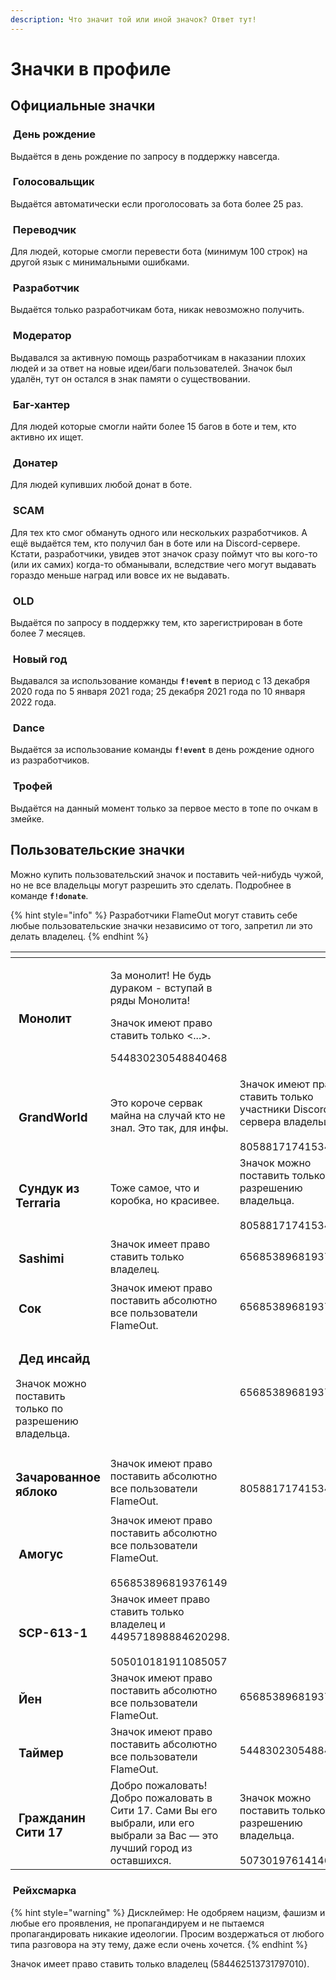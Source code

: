 ```yaml
---
description: Что значит той или иной значок? Ответ тут!
---
```


# Значки в профиле

## Официальные значки

### <img src="../.gitbook/assets/https___discord.com_assets_496cd7d4bfc59cdf6cd8a3285b42b576.svg-0.svg" alt="" data-size="line"> День рождение

Выдаётся в день рождение по запросу в поддержку навсегда.

### <img src="../.gitbook/assets/840537983060017172.webp" alt="" data-size="line"> Голосовальщик

Выдаётся автоматически если проголосовать за бота более 25 раз.

### <img src="../.gitbook/assets/849290020950245458.webp" alt="" data-size="line"> Переводчик

Для людей, которые смогли перевести бота (минимум 100 строк) на другой язык с минимальными ошибками.

### <img src="../.gitbook/assets/https___discord.com_assets_509dd485f6269e2521955120f3e8f0ef.svg-0.svg" alt="" data-size="line"> Разработчик

Выдаётся только разработчикам бота, никак невозможно получить.

### <img src="../.gitbook/assets/https___discord.com_assets_770955b283a8a3d1cfd221f70dc0e6ee.svg-0.svg" alt="" data-size="line"> Модератор

Выдавался за активную помощь разработчикам в наказании плохих людей и за ответ на новые идеи/баги пользователей. Значок был удалён, тут он остался в знак памяти о существовании.

### <img src="../.gitbook/assets/https___discord.com_assets_370f5af37229902609dec50690ec5f99.svg-0.svg" alt="" data-size="line"> Баг-хантер

Для людей которые смогли найти более 15 багов в боте и тем, кто активно их ищет.

### <img src="../.gitbook/assets/823500862215028758 (1).gif" alt="" data-size="line"> Донатер

Для людей купивших любой донат в боте.

### <img src="../.gitbook/assets/https___discord.com_assets_0d9e341a5ff1e9d55e691cc7d86f05bd.svg-0.svg" alt="" data-size="line"> SCAM

Для тех кто смог обмануть одного или нескольких разработчиков. А ещё выдаётся тем, кто получил бан в боте или на Discord-сервере. Кстати, разработчики, увидев этот значок сразу поймут что вы кого-то (или их самих) когда-то обманывали, вследствие чего могут выдавать гораздо меньше наград или вовсе их не выдавать.

### <img src="../.gitbook/assets/https___discord.com_assets_ffa92fc2c8f0a781d5ae9ffbecefa054.svg-0.svg" alt="" data-size="line"> OLD

Выдаётся по запросу в поддержку тем, кто зарегистрирован в боте более 7 месяцев.

### <img src="../.gitbook/assets/https___discord.com_assets_2f5331445a4647af2bb317862b38502a.svg-0.svg" alt="" data-size="line"> Новый год

Выдавался за использование команды **`f!event`** в период с 13 декабря 2020 года по 5 января 2021 года; 25 декабря 2021 года по 10 января 2022 года.

### <img src="../.gitbook/assets/960951684186652743.gif" alt="" data-size="line"> Dance

Выдаётся за использование команды **`f!event`** в день рождение одного из разработчиков.

### <img src="../.gitbook/assets/1238_Trophy.png" alt="" data-size="line"> Трофей

Выдаётся на данный момент только за первое место в топе по очкам в змейке.

## Пользовательские значки

Можно купить пользовательский значок и поставить чей-нибудь чужой, но не все владельцы могут разрешить это сделать. Подробнее в команде **`f!donate`**.

{% hint style="info" %}
Разработчики FlameOut могут ставить себе любые пользовательские значки независимо от того, запретил ли это делать владелец.
{% endhint %}

<table data-view="cards"><thead><tr><th></th><th></th><th></th></tr></thead><tbody><tr><td><h3><img src="../.gitbook/assets/957626031215353896.webp" alt="" data-size="line"> Монолит</h3></td><td><p>За монолит! Не будь дураком - вступай в ряды Монолита!</p><p></p><p>Значок имеют право ставить только &#x3C;...>.</p><p></p><p>544830230548840468</p></td><td></td></tr><tr><td><h3><img src="../.gitbook/assets/985209060204888074.gif" alt="" data-size="line"> GrandWorld</h3></td><td>Это короче сервак майна на случай кто не знал. Это так, для инфы.<br></td><td>Значок имеют право ставить только участники Discord-сервера владельца.<br><br>805881717415346236</td></tr><tr><td><h3><img src="../.gitbook/assets/992763761737875526 (1).gif" alt="" data-size="line"> Сундук из Terraria</h3></td><td>Тоже самое, что и коробка, но красивее.<br></td><td>Значок можно поставить только по разрешению владельца.<br><br>805881717415346236</td></tr><tr><td><h3><img src="../.gitbook/assets/921833706493214750.webp" alt="" data-size="line"> Sashimi</h3></td><td>Значок имеет право ставить только владелец.<br></td><td>656853896819376149</td></tr><tr><td><h3><img src="../.gitbook/assets/977179399445168188 (3).webp" alt="" data-size="line"> Сок</h3></td><td>Значок имеют право поставить абсолютно все пользователи FlameOut.<br></td><td>656853896819376149</td></tr><tr><td><h3><img src="../.gitbook/assets/921833729985511454.gif" alt="" data-size="line"> Дед инсайд</h3><p>Значок можно поставить только по разрешению владельца.</p></td><td></td><td>656853896819376149</td></tr><tr><td><h3><img src="../.gitbook/assets/986870845668474950.gif" alt="" data-size="line"> Зачарованное яблоко</h3></td><td>Значок имеют право поставить абсолютно все пользователи FlameOut.</td><td><br>805881717415346236<br></td></tr><tr><td><h3><img src="../.gitbook/assets/921838156276449320.webp" alt="" data-size="line"> Амогус</h3></td><td>Значок имеют право поставить абсолютно все пользователи FlameOut.<br><br>656853896819376149</td><td></td></tr><tr><td><h3><img src="../.gitbook/assets/945705723973738506.webp" alt="" data-size="line"> SCP-613-1</h3></td><td>Значок имеет право ставить только владелец и 449571898884620298.<br><br>505010181911085057</td><td></td></tr><tr><td><h3><img src="../.gitbook/assets/https___discord.com_assets_24f893169104e65cf4e3dfb1d817d078.svg-0 (1).svg" alt="" data-size="line"> Йен</h3></td><td>Значок имеют право поставить абсолютно все пользователи FlameOut.<br></td><td>656853896819376149</td></tr><tr><td><h3><img src="../.gitbook/assets/957622573234004058.gif" alt="" data-size="line"> Таймер</h3></td><td>Значок имеют право поставить абсолютно все пользователи FlameOut.</td><td><p></p><p>544830230548840468</p></td></tr><tr><td><h3><img src="../.gitbook/assets/997475158602289192.webp" alt="" data-size="line"> Гражданин Сити 17</h3></td><td>Добро пожаловать! Добро пожаловать в Сити 17. Сами Вы его выбрали, или его выбрали за Вас — это лучший город из оставшихся.</td><td><br>Значок можно поставить только по разрешению владельца.<br><br>507301976141463552</td></tr></tbody></table>

### <img src="../.gitbook/assets/922229936142553089.png" alt="" data-size="line"> Рейхсмарка

{% hint style="warning" %}
Дисклеймер: Не одобряем нацизм, фашизм и любые его проявления, не пропагандируем и не пытаемся пропагандировать никакие идеологии. Просим воздержаться от любого типа разговора на эту тему, даже если очень хочется.
{% endhint %}

Значок имеет право ставить только владелец (584462513731797010).
